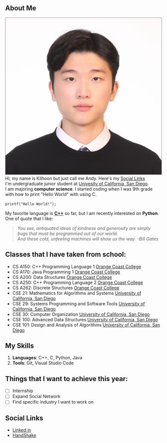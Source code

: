 ## About Me
![This is me](image/Kilhoon.jpg)\
Hi, my name is Kilhoon but just call me Andy. Here's my [Social Links](#social-links)\
I'm undergraduate junior student at [Univesity of California, San Diego](image/ucsd.jpg).\
I am majoring **computer science**. I started coding when I was 9th grade with how to print "Hello World" with using C.
```
printf("Hello World!"); 
```
My favorite language is [**C++**](./README.md) so far, but I am recently interested on **Python**.\
One of quote that I like:
> _You see, antiquated ideas of kindness and generosity are simply bugs that must be programmed out of our world._\
> _And these cold, unfeeling machines will show us the way. -Bill Gates_

## Classes that I have taken from school:
- CS A150: C++ Programming Language 1 [Orange Coast College](https://orangecoastcollege.edu/academics/business-computing/computer-science/courses.html)
- CS A170: Java Programming 1 [Orange Coast College](https://orangecoastcollege.edu/academics/business-computing/computer-science/courses.html)
- CS A200: Data Structures [Orange Coast College](https://orangecoastcollege.edu/academics/business-computing/computer-science/courses.html)
- CS A250: C++ Programming Language 2 [Orange Coast College](https://orangecoastcollege.edu/academics/business-computing/computer-science/courses.html)
- CS A262: Discrete Structures [Orange Coast College](https://orangecoastcollege.edu/academics/business-computing/computer-science/courses.html)
- CSE 21: Mathematics for Algorithms and Systems [University of California, San Diego](https://catalog.ucsd.edu/courses/CSE.html)
- CSE 29: Systems Programming and Software Tools [University of California, San Diego](https://catalog.ucsd.edu/courses/CSE.html)
- CSE 30: Computer Organization [University of California, San Diego](https://catalog.ucsd.edu/courses/CSE.html)
- CSE 100: Advanced Data Structures [University of California, San Diego](https://catalog.ucsd.edu/courses/CSE.html)
- CSE 101: Design and Analysis of Algorithms [University of California, San Diego](https://catalog.ucsd.edu/courses/CSE.html)

## My Skills
1. **Languages**: C++, C, Python, Java
2. **Tools**: Git, Visual Studio Code

## Things that I want to achieve this year:
 - [ ] Internship
 - [ ] Expand Social Network
 - [ ] Find specific industry I want to work on

## Social Links
- [Linked in](https://www.linkedin.com/in/kilhoon-kim-24886a244/)
- [HandShake](https://ucsd.joinhandshake.com/profiles/6yrtq5)

